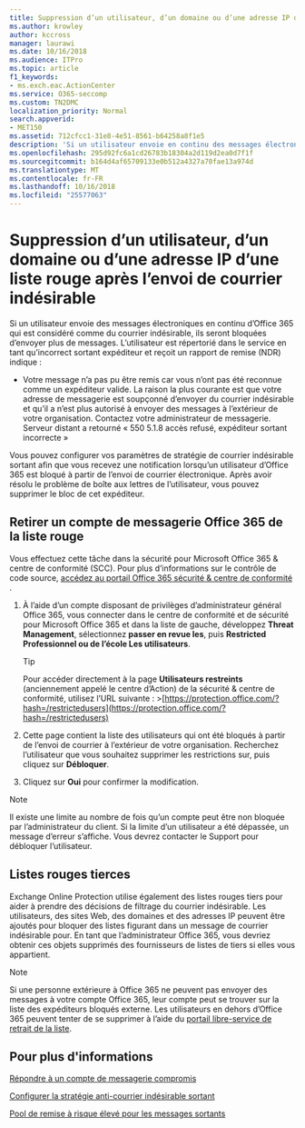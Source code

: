```yaml
---
title: Suppression d’un utilisateur, d’un domaine ou d’une adresse IP d’une liste rouge après l’envoi de courrier indésirable
ms.author: krowley
author: kccross
manager: laurawi
ms.date: 10/16/2018
ms.audience: ITPro
ms.topic: article
f1_keywords:
- ms.exch.eac.ActionCenter
ms.service: O365-seccomp
ms.custom: TN2DMC
localization_priority: Normal
search.appverid:
- MET150
ms.assetid: 712cfcc1-31e8-4e51-8561-b64258a8f1e5
description: 'Si un utilisateur envoie en continu des messages électroniques classés comme courriers indésirables depuis Office 365, ses envois seront bloqués. '
ms.openlocfilehash: 295d92fc6a1cd26783b18304a2d119d2ea0d7f1f
ms.sourcegitcommit: b164d4af65709133e0b512a4327a70fae13a974d
ms.translationtype: MT
ms.contentlocale: fr-FR
ms.lasthandoff: 10/16/2018
ms.locfileid: "25577063"
---
```

# <a name="removing-a-user-domain-or-ip-address-from-a-block-list-after-sending-spam-email"></a>Suppression d’un utilisateur, d’un domaine ou d’une adresse IP d’une liste rouge après l’envoi de courrier indésirable

Si un utilisateur envoie des messages électroniques en continu d’Office 365 qui est considéré comme du courrier indésirable, ils seront bloquées d’envoyer plus de messages. L’utilisateur est répertorié dans le service en tant qu’incorrect sortant expéditeur et reçoit un rapport de remise (NDR) indique :

- Votre message n’a pas pu être remis car vous n’ont pas été reconnue comme un expéditeur valide. La raison la plus courante est que votre adresse de messagerie est soupçonné d’envoyer du courrier indésirable et qu’il a n’est plus autorisé à envoyer des messages à l’extérieur de votre organisation. Contactez votre administrateur de messagerie.  Serveur distant a retourné « 550 5.1.8 accès refusé, expéditeur sortant incorrecte »

Vous pouvez configurer vos paramètres de stratégie de courrier indésirable sortant afin que vous recevez une notification lorsqu’un utilisateur d’Office 365 est bloqué à partir de l’envoi de courrier électronique. Après avoir résolu le problème de boîte aux lettres de l’utilisateur, vous pouvez supprimer le bloc de cet expéditeur.
  
## <a name="unblock-a-blocked-office-365-email-account"></a>Retirer un compte de messagerie Office 365 de la liste rouge

Vous effectuez cette tâche dans la sécurité pour Microsoft Office 365 & centre de conformité (SCC). Pour plus d’informations sur le contrôle de code source, [accédez au portail Office 365 sécurité & centre de conformité](go-to-the-securitycompliance-center.md) .

1. À l’aide d’un compte disposant de privilèges d’administrateur général Office 365, vous connecter dans le centre de conformité et de sécurité pour Microsoft Office 365 et dans la liste de gauche, développez **Threat Management**, sélectionnez **passer en revue les**, puis **Restricted Professionnel ou de l’école Les utilisateurs**.
    
    > [!TIP]
    > Pour accéder directement à la page **Utilisateurs restreints** (anciennement appelé le centre d’Action) de la sécurité &amp; centre de conformité, utilisez l’URL suivante : >[https://protection.office.com/?hash=/restrictedusers](https://protection.office.com/?hash=/restrictedusers)

2. Cette page contient la liste des utilisateurs qui ont été bloqués à partir de l’envoi de courrier à l’extérieur de votre organisation.  Recherchez l’utilisateur que vous souhaitez supprimer les restrictions sur, puis cliquez sur **Débloquer**.

3. Cliquez sur **Oui** pour confirmer la modification. 
    
> [!NOTE]
> Il existe une limite au nombre de fois qu’un compte peut être non bloquée par l’administrateur du client. Si la limite d’un utilisateur a été dépassée, un message d’erreur s’affiche. Vous devrez contacter le Support pour débloquer l’utilisateur.
  
## <a name="third-party-block-lists"></a>Listes rouges tierces

Exchange Online Protection utilise également des listes rouges tiers pour aider à prendre des décisions de filtrage du courrier indésirable. Les utilisateurs, des sites Web, des domaines et des adresses IP peuvent être ajoutés pour bloquer des listes figurant dans un message de courrier indésirable pour. En tant que l’administrateur Office 365, vous devriez obtenir ces objets supprimés des fournisseurs de listes de tiers si elles vous appartient.

> [!NOTE]
> Si une personne extérieure à Office 365 ne peuvent pas envoyer des messages à votre compte Office 365, leur compte peut se trouver sur la liste des expéditeurs bloqués externe. Les utilisateurs en dehors d’Office 365 peuvent tenter de se supprimer à l’aide du [portail libre-service de retrait de la liste](https://docs.microsoft.com/en-us/office365/SecurityCompliance/use-the-delist-portal-to-remove-yourself-from-the-office-365-blocked-senders-lis). 

## <a name="for-more-information"></a>Pour plus d'informations

[Répondre à un compte de messagerie compromis](responding-to-a-compromised-email-account.md)

[Configurer la stratégie anti-courrier indésirable sortant](configure-the-outbound-spam-policy.md)
  
[Pool de remise à risque élevé pour les messages sortants](high-risk-delivery-pool-for-outbound-messages.md)

  

  

